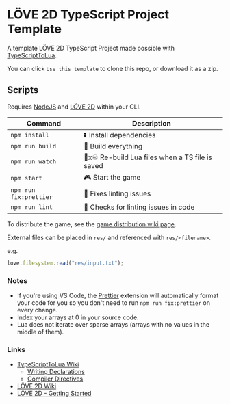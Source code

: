 # LÖVE 2D TypeScript Project Template

A template LÖVE 2D TypeScript Project made possible with [TypeScriptToLua](https://github.com/TypeScriptToLua/TypeScriptToLua).

You can click `Use this template` to clone this repo, or download it as a zip.

## Scripts

Requires [NodeJS](https://nodejs.org/en/download/) and [LÖVE 2D](https://love2d.org/) within your CLI.

| Command                | Description                                      |
| ---------------------- | ------------------------------------------------ |
| `npm install`          | ⏬ Install dependencies                          |
| `npm run build`        | 🔨 Build everything                              |
| `npm run watch`        | 🔨x♾ Re-build Lua files when a TS file is saved |
| `npm start`            | 🎮 Start the game                                |
| `npm run fix:prettier` | 💄 Fixes linting issues                          |
| `npm run lint`         | 💄 Checks for linting issues in code             |

To distribute the game, see the [game distribution wiki page](https://love2d.org/wiki/Game_Distribution).

External files can be placed in `res/` and referenced with `res/<filename>`.

e.g.

```ts
love.filesystem.read("res/input.txt");
```

### Notes

- If you're using VS Code, the [Prettier](https://marketplace.visualstudio.com/items?itemName=esbenp.prettier-vscode) extension will automatically format your code for you so you don't need to run `npm run fix:prettier` on every change.
- Index your arrays at 0 in your source code.
- Lua does not iterate over sparse arrays (arrays with no values in the middle of them).

### Links

- [TypeScriptToLua Wiki](https://github.com/TypeScriptToLua/TypeScriptToLua/wiki)
  - [Writing Declarations](https://github.com/TypeScriptToLua/TypeScriptToLua/wiki/Writing-Declarations)
  - [Compiler Directives](https://github.com/TypeScriptToLua/TypeScriptToLua/wiki/Compiler-Directives)
- [LÖVE 2D Wiki](https://love2d.org/wiki/Main_Page)
- [LÖVE 2D - Getting Started](https://love2d.org/wiki/Getting_Started)
